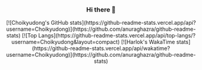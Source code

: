 <div align=center><h3>Hi there 👋</h3></div>

<div align=center>
  [![Choikyudong's GitHub stats](https://github-readme-stats.vercel.app/api?username=Choikyudong)](https://github.com/anuraghazra/github-readme-stats)
  [![Top Langs](https://github-readme-stats.vercel.app/api/top-langs/?username=Choikyudong&layout=compact)
  [![Harlok's WakaTime stats](https://github-readme-stats.vercel.app/api/wakatime?username=Choikyudong)](https://github.com/anuraghazra/github-readme-stats)
</div>
